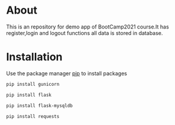 # About

This is an repository for demo app of BootCamp2021 course.It has register,login and logout functions all data is stored in database.

# Installation

Use the package manager [pip](https://pip.pypa.io/en/stable/) to install packages

```bash
pip install gunicorn
```
```bash
pip install flask 
```
```bash
pip install flask-mysqldb 
```
```bash
pip install requests 
```



